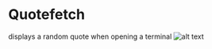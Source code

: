 # Quotefetch
displays a random quote when opening a terminal
  ![alt text](https://imgur.com/3L7RfkB)
